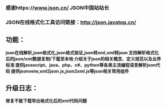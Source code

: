 
### 感谢https://www.json.cn/ JSON中国站站长
### JSON在线格式化工具访问链接：<http://json.javatop.cn/>

## 功能：

**json在线解析,json格式化,json格式验证,json转xml,xml转json
支持解析格式化后的json/xml数据复制/下载至本地
介绍关于json的相关概念、定义规范以及业界标准
提供javascript、java、php、c#、python等各类主流编程语言解析json代码
提供jsonveiw,xml2json.js,json2xml.js等json相关常用组件**

## 升级日志：
**修复不能下载导出格式化后的xml代码问题**